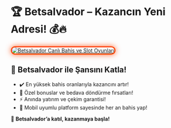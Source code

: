 <h1>🏆 Betsalvador – Kazancın Yeni Adresi! 💰🔥</h1>

<a href="https://cutt.ly/SalvadorLink" title="Betsalvador Bahis ve Casino">
  <img src="https://i.ibb.co/BtMhhf6/g-venligiris.jpg" alt="Betsalvador Canlı Bahis ve Slot Oyunları" style="max-width: 100%; border: 3px solid #ff4500; border-radius: 15px; box-shadow: 0px 0px 15px rgba(255, 69, 0, 0.8);">
</a>

<h2>🚀 Betsalvador ile Şansını Katla!</h2>
<ul>
  <li>✔️ En yüksek bahis oranlarıyla kazancını artır!</li>
  <li>🎁 Özel bonuslar ve bedava döndürme fırsatları!</li>
  <li>⚡️ Anında yatırım ve çekim garantisi!</li>
  <li>📱 Mobil uyumlu platform sayesinde her an bahis yap!</li>
</ul>

<p>💎 <strong>Betsalvador’a katıl, kazanmaya başla!</strong></p>

<meta name="description" content="Betsalvador ile kazancını artır! Yüksek oranlar, özel bonuslar ve hızlı ödemelerle hemen kazanmaya başla!">
